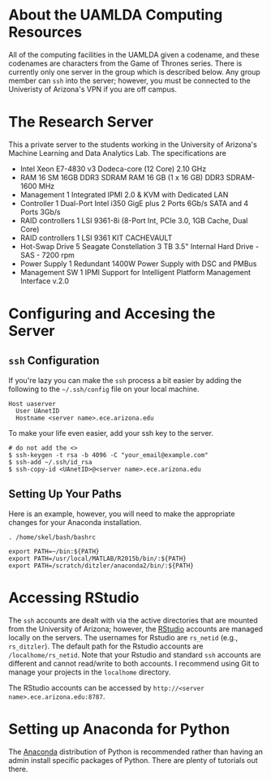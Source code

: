 # About the UAMLDA Computing Resources 

All of the computing facilities in the UAMLDA given a codename, and these codenames are characters from the Game of Thrones series. There is currently only one server in the group which is described below. Any group member can `ssh` into the server; however, you must be connected to the Univeristy of Arizona's VPN if you are off campus. 


# The Research Server

This a private server to the students working in the University of Arizona's Machine Learning and Data Analytics Lab. The specifications are 

* Intel Xeon E7-4830 v3 Dodeca-core (12 Core) 2.10 GHz
* RAM 16 SM 16GB DDR3 SDRAM RAM 16 GB (1 x 16 GB) DDR3 SDRAM-1600 MHz 
* Management 1 Integrated IPMI 2.0 & KVM with Dedicated LAN
* Controller 1 Dual-Port Intel i350 GigE plus 2 Ports 6Gb/s SATA and 4 Ports 3Gb/s 
* RAID controllers 1 LSI 9361-8i (8-Port Int, PCIe 3.0, 1GB Cache, Dual Core)
* RAID controllers 1 LSI 9361 KIT CACHEVAULT
* Hot-Swap Drive 5 Seagate Constellation 3 TB 3.5" Internal Hard Drive - SAS - 7200 rpm
* Power Supply 1 Redundant 1400W Power Supply with DSC and PMBus 
* Management SW 1 IPMI Support for Intelligent Platform Management Interface v.2.0 

# Configuring and Accesing the Server

## `ssh` Configuration 

If you're lazy you can make the `ssh` process a bit easier by adding the following to the `~/.ssh/config` file on your local machine.
```
Host uaserver 
  User UAnetID
  Hostname <server name>.ece.arizona.edu
```

To make your life even easier, add your ssh key to the server. 
```
# do not add the <>
$ ssh-keygen -t rsa -b 4096 -C "your_email@example.com"
$ ssh-add ~/.ssh/id_rsa
$ ssh-copy-id <UAnetID>@<server name>.ece.arizona.edu
```

## Setting Up Your Paths 

Here is an example, however, you will need to make the appropriate changes for your Anaconda installation. 

```
. /home/skel/bash/bashrc

export PATH=~/bin:${PATH}
export PATH=/usr/local/MATLAB/R2015b/bin/:${PATH}
export PATH=/scratch/ditzler/anaconda2/bin/:${PATH}
```


# Accessing RStudio

The `ssh` accounts are dealt with via the active directories that are mounted from the University of Arizona; however, the [RStudio](https://www.rstudio.com/) accounts are managed locally on the servers. The usernames for Rstudio are `rs_netid` (e.g., `rs_ditzler`). The default path for the Rstudio accounts are `/localhome/rs_netid`. Note that your Rstudio and standard `ssh` accounts are different and cannot read/write to both accounts. I recommend using Git to manage your projects in the `localhome` directory. 

The RStudio accounts can be accessed by `http://<server name>.ece.arizona.edu:8787`. 


# Setting up Anaconda for Python 

The [Anaconda](https://www.continuum.io/) distribution of Python is recommended rather than having an admin install specific packages of Python. There are plenty of tutorials out there.  

